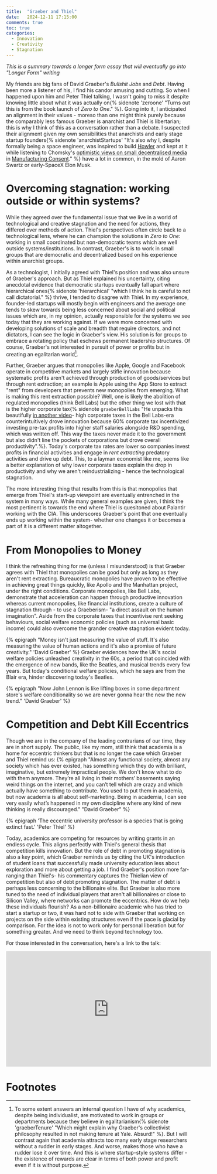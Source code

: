 ```yaml
---
title:  "Graeber and Thiel"
date:   2024-12-11 17:15:00
comments: true
toc: true
categories:
  - Innovation
  - Creativity
  - Stagnation
---
```


_This is a summary towards a longer form essay that will eventually go into "Longer Form" writing_

My friends are big fans of David Graeber's _Bullshit Jobs_ and _Debt_.
Having been more a listener of his, I find his candor amusing and cutting.
So when I happened upon him and Peter Thiel talking, I wasn't
going to miss it despite knowing little  about what it was actually
on{% sidenote 'zeroone' "Turns out this is from the book launch of _Zero to One_." %}.
Going into it, I anticipated an alignment in their values - moreso than one
might think purely because the comparably less famous Graeber is anarchist and Thiel is
libertarian; this is why I think of this as a conversation rather than a debate. 
I suspected their alignment given my own sensibilities that anarchists and early stage 
startup founders{% sidenote 'anarchistStartups' "It's also why I, despite formally being a space engineer, was inspired to build [Howler](https://www.angadhn.com/opinions/Howler_EV4AI/) and kept at it while listening to Chomsky's [optimistic views on small decentralised media](https://en.wikipedia.org/wiki/ZNetwork) in [Manufacturing Consent](https://youtu.be/BQXsPU25B60?t=8361)." %}
have a lot in common, in the mold of Aaron Swartz or early-SpaceX Elon Musk.

# Overcoming stagnation: working outside or within systems?
While they agreed over the fundamental issue that we live in a world of
technological and creative stagnation and the need for actions, they differed over
methods of action. Thiel's perspectives often circle back to a technological lens,
where he can champion the solutions in _Zero to One_: working in small coordinated
but non-democratic teams which are well outside systems/institutions.
In contrast, Graeber's is to work in small groups that are democratic
and decentralized based on his experience within anarchist groups.

As a technologist, I initially agreed with Thiel's position and was also
unsure of Graeber's approach. But as Thiel explained his uncertainty,
citing anecdotal evidence that democratic startups
eventually fall apart where hierarchical ones{% sidenote 'hierarchical' "which I think he is careful to not call dictatorial." %}
thrive, I tended to disagree with Thiel. In my experience,
founder-led startups will mostly begin with engineers and the average one tends to skew
towards being less concerned about social and political issues which are, in my opinion,
actually responsible for the systems we see today that they are working against.
If we were more concerned with developing solutions of scale and breadth that require
directors, and not dictators, I can see the logic in Graeber's view. His solution is
for groups to embrace a rotating policy that eschews permanent leadership structures.
Of course, Graeber's not interested in pursuit of power or profits but in creating
an egalitarian world[^a].

Further, Graeber argues that monopolies like Apple, Google and Facebook
operate in competitive markets and largely stifle innovation because systematic
profits aren't achieved through production of goods/services but through
rent extraction; an example is Apple using the App Store to extract "rent" from
developers that prevents new monopolies from emerging. What is making this rent 
extraction possible? Well, one is likely the abolition of regulated monopolies 
(think Bell Labs) but the other thing we lost with that is the higher corporate
tax{% sidenote `graeberBellLabs` "He unpacks this beautifully [in another video](https://www.youtube.com/embed/5Gq16RO2XB0?si=1v7SCr8LJSenr16P&amp;start=653)- high corporate taxes in the Bell Labs-era counterintuitively drove innovation because 60% corporate tax incentivized investing pre-tax profits into higher staff salaries alongside R&D spending, which was written off. This way the taxes never made it to the government but also didn't line the pockets of corporations but drove overall productivity".%}.
Today's corporate tax rates are lower so companies invest profits in financial 
activities and engage in _rent extracting_ predatory activities and drive 
up debt. This, to a layman economist like me, seems like a better explanation of
why lower corporate taxes explain the drop in productivity and why we aren't
reindustrializing - hence the technological stagnation.

The more interesting thing that results from this is that monopolies that
emerge from Thiel's start-up viewpoint are eventually entrenched in
the system in many ways. While many general examples are given, I think
the most pertinent is towards the end where Thiel is quesitoned about Palantir
working with the CIA. This underscores Graeber's point that one eventually ends up
working within the system- whether one changes it or becomes a part of it is a
different matter altogether.

# From Monopolies to Money
I think the refreshing thing for me (unless I misunderstood) is
that Graeber agrees with Thiel that monopolies can be good but only as long
as they aren't rent extracting. Bureaucratic monopolies have proven
to be effective in achieving great things quickly, like Apollo and the Manhattan
project, under the right conditions. Corporate monopolies, like
Bell Labs, demonstrate that acceleration can happen through
productive innovation whereas current monopolies, like financial institutions,
create a culture of stagnation through - to use a Graeberism- "a direct assault on the human imagination". Aside from the corporate taxes that incentivise rent
seeking behaviours, social welfare economic policies
(such as universal basic income) could also overcome the grander
creative stagnation evident today.

{% epigraph "Money isn't just measuring the value of stuff. It's also measuring the value of human actions and it's also a promise of future creativity." 'David Graeber' %}
Graeber evidences how the UK's social welfare policies unleashed creativity in the
60s, a period that coincided with the emergence of new bands, like the Beatles,
and musical trends every few years. But today's conditional welfare
policies, which he says are from the Blair era, hinder discovering today's Beatles.

{% epigraph "Now John Lennon is like lifting boxes in some department store's welfare conditionality so we are never gonna hear the new the new trend." 'David Graeber' %}

# Competition and Debt Kill Eccentrics
Though we are in the company of the leading contrarians of our time,
they are in short supply. The public, like my mom, still think that
academia is a home for eccentric thinkers but that is no longer the case
which Graeber and Thiel remind us: 
{% epigraph "Almost any functional society, almost any society which has ever existed, has something which they do with brilliant, imaginative, but extremely impractical people. We don't know what to do with them anymore. They’re all living in their mothers’ basements saying weird things on the internet, and you can’t tell which are crazy and which actually have something to contribute. You used to put them in academia, but now academia is all about self-marketing. Being in academia, I can see very easily what’s happened in my own discipline where any kind of new thinking is really discouraged." "David Graeber" %}

{% epigraph 'The eccentric university professor is a species that is going extinct fast.' 'Peter Thiel' %}

Today, academics are competing for resources by writing grants in an endless cycle.
This aligns perfectly with Thiel's general thesis that competition kills innovation.
But the role of debt in promoting stagnation is also a key point, which Graeber 
reminds us by citing the UK's introduction of student loans that successfully made
university education less about exploration and more about getting a job.
I find Graeber's position more far-ranging than Thiel's- his commentary 
captures the Thielian view of competition but also of debt promoting stagnation. The
matter of debt is perhaps less concerning to the billionaire elite. But Graeber is also
more tuned to the need of individual players that aren't all billionaires or close
to Silicon Valley, where networks can promote the eccentrics. How do we help these individuals
flourish? As a non-billionaire academic who has tried to start a startup or two, it was hard not to side 
with Graeber that working on projects on the side within existing structures
even if the pace is glacial by comparison. For the idea is not to work only
for personal liberation but for something greater. And we need to think beyond technology too.

For those interested in the conversation, here's a link to the talk:

<iframe width="560" height="315" src="https://www.youtube.com/embed/eF0cz9OmCGw?si=27vod6mINY0npdDd" title="YouTube video player" frameborder="0" allow="accelerometer; autoplay; clipboard-write; encrypted-media; gyroscope; picture-in-picture; web-share" referrerpolicy="strict-origin-when-cross-origin" allowfullscreen></iframe>

# Footnotes

[^a]: To some extent answers an internal question I have of why academics, despite being individualist, are motivated to work in groups or departments because they believe in egalitarianism{% sidenote 'graeberTenure' "Which might explain why Graeber's collectivist philosophy resulted in not making tenure at Yale. Absurd!" %}. But I will contrast again that academia attracts too many early stage researchers without a rudder in early stages. And worse, makes those who have a rudder lose it over time. And this is where startup-style systems differ - the existence of rewards are clear in terms of both power and profit even if it is without purpose.
